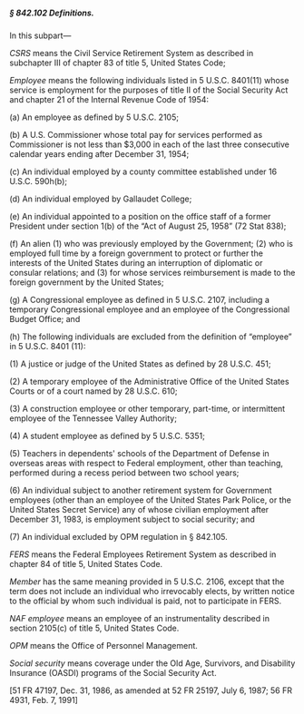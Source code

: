 ##### § 842.102 Definitions. #####

In this subpart—

*CSRS* means the Civil Service Retirement System as described in subchapter III of chapter 83 of title 5, United States Code;

*Employee* means the following individuals listed in 5 U.S.C. 8401(11) whose service is employment for the purposes of title II of the Social Security Act and chapter 21 of the Internal Revenue Code of 1954:

(a) An employee as defined by 5 U.S.C. 2105;

(b) A U.S. Commissioner whose total pay for services performed as Commissioner is not less than $3,000 in each of the last three consecutive calendar years ending after December 31, 1954;

(c) An individual employed by a county committee established under 16 U.S.C. 590h(b);

(d) An individual employed by Gallaudet College;

(e) An individual appointed to a position on the office staff of a former President under section 1(b) of the “Act of August 25, 1958” (72 Stat 838);

(f) An alien (1) who was previously employed by the Government; (2) who is employed full time by a foreign government to protect or further the interests of the United States during an interruption of diplomatic or consular relations; and (3) for whose services reimbursement is made to the foreign government by the United States;

(g) A Congressional employee as defined in 5 U.S.C. 2107, including a temporary Congressional employee and an employee of the Congressional Budget Office; and

(h) The following individuals are excluded from the definition of “employee” in 5 U.S.C. 8401 (11):

(1) A justice or judge of the United States as defined by 28 U.S.C. 451;

(2) A temporary employee of the Administrative Office of the United States Courts or of a court named by 28 U.S.C. 610;

(3) A construction employee or other temporary, part-time, or intermittent employee of the Tennessee Valley Authority;

(4) A student employee as defined by 5 U.S.C. 5351;

(5) Teachers in dependents' schools of the Department of Defense in overseas areas with respect to Federal employment, other than teaching, performed during a recess period between two school years;

(6) An individual subject to another retirement system for Government employees (other than an employee of the United States Park Police, or the United States Secret Service) any of whose civilian employment after December 31, 1983, is employment subject to social security; and

(7) An individual excluded by OPM regulation in § 842.105.

*FERS* means the Federal Employees Retirement System as described in chapter 84 of title 5, United States Code.

*Member* has the same meaning provided in 5 U.S.C. 2106, except that the term does not include an individual who irrevocably elects, by written notice to the official by whom such individual is paid, not to participate in FERS.

*NAF employee* means an employee of an instrumentality described in section 2105(c) of title 5, United States Code.

*OPM* means the Office of Personnel Management.

*Social security* means coverage under the Old Age, Survivors, and Disability Insurance (OASDI) programs of the Social Security Act.

[51 FR 47197, Dec. 31, 1986, as amended at 52 FR 25197, July 6, 1987; 56 FR 4931, Feb. 7, 1991]